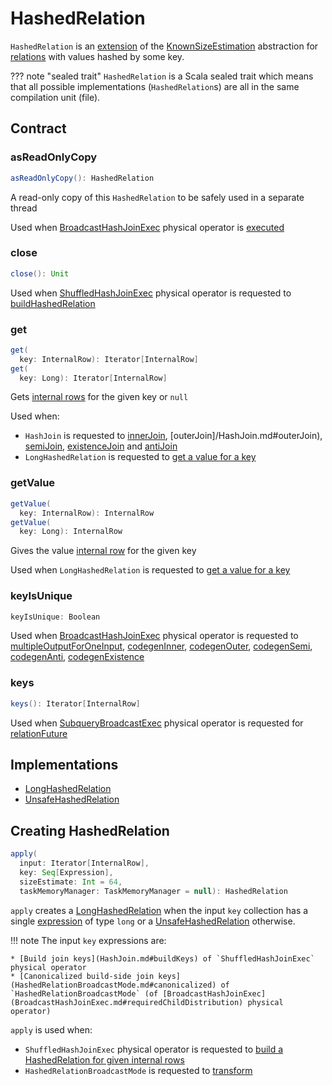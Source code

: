 # HashedRelation

`HashedRelation` is an [extension](#contract) of the [KnownSizeEstimation](../KnownSizeEstimation.md) abstraction for [relations](#implementations) with values hashed by some key.

??? note "sealed trait"
    `HashedRelation` is a Scala sealed trait which means that all possible implementations (`HashedRelation`s) are all in the same compilation unit (file).

## Contract

### <span id="asReadOnlyCopy"> asReadOnlyCopy

```scala
asReadOnlyCopy(): HashedRelation
```

A read-only copy of this `HashedRelation` to be safely used in a separate thread

Used when [BroadcastHashJoinExec](BroadcastHashJoinExec.md) physical operator is [executed](BroadcastHashJoinExec.md#doExecute)

### <span id="close"> close

```scala
close(): Unit
```

Used when [ShuffledHashJoinExec](ShuffledHashJoinExec.md) physical operator is requested to [buildHashedRelation](ShuffledHashJoinExec.md#buildHashedRelation)

### <span id="get"> get

```scala
get(
  key: InternalRow): Iterator[InternalRow]
get(
  key: Long): Iterator[InternalRow]
```

Gets [internal rows](../spark-sql-InternalRow.md) for the given key or `null`

Used when:

* `HashJoin` is requested to [innerJoin](HashJoin.md#innerJoin), [outerJoin]/HashJoin.md#outerJoin), [semiJoin](HashJoin.md#semiJoin), [existenceJoin](HashJoin.md#existenceJoin) and [antiJoin](HashJoin.md#antiJoin)
* `LongHashedRelation` is requested to [get a value for a key](LongHashedRelation.md#get)

### <span id="getValue"> getValue

```scala
getValue(
  key: InternalRow): InternalRow
getValue(
  key: Long): InternalRow
```

Gives the value [internal row](../spark-sql-InternalRow.md) for the given key

Used when `LongHashedRelation` is requested to [get a value for a key](LongHashedRelation.md#getValue)

### <span id="keyIsUnique"> keyIsUnique

```scala
keyIsUnique: Boolean
```

Used when [BroadcastHashJoinExec](BroadcastHashJoinExec.md) physical operator is requested to [multipleOutputForOneInput](BroadcastHashJoinExec.md#multipleOutputForOneInput), [codegenInner](BroadcastHashJoinExec.md#codegenInner), [codegenOuter](BroadcastHashJoinExec.md#codegenOuter), [codegenSemi](BroadcastHashJoinExec.md#codegenSemi), [codegenAnti](BroadcastHashJoinExec.md#codegenAnti), [codegenExistence](BroadcastHashJoinExec.md#codegenExistence)

### <span id="keys"> keys

```scala
keys(): Iterator[InternalRow]
```

Used when [SubqueryBroadcastExec](SubqueryBroadcastExec.md) physical operator is requested for [relationFuture](SubqueryBroadcastExec.md#relationFuture)

## Implementations

* [LongHashedRelation](LongHashedRelation.md)
* [UnsafeHashedRelation](UnsafeHashedRelation.md)

## <span id="apply"> Creating HashedRelation

```scala
apply(
  input: Iterator[InternalRow],
  key: Seq[Expression],
  sizeEstimate: Int = 64,
  taskMemoryManager: TaskMemoryManager = null): HashedRelation
```

`apply` creates a [LongHashedRelation](LongHashedRelation.md#apply) when the input `key` collection has a single [expression](../expressions/Expression.md) of type `long` or a [UnsafeHashedRelation](UnsafeHashedRelation.md#apply) otherwise.

!!! note
    The input `key` expressions are:

    * [Build join keys](HashJoin.md#buildKeys) of `ShuffledHashJoinExec` physical operator
    * [Canonicalized build-side join keys](HashedRelationBroadcastMode.md#canonicalized) of `HashedRelationBroadcastMode` (of [BroadcastHashJoinExec](BroadcastHashJoinExec.md#requiredChildDistribution) physical operator)

`apply` is used when:

* `ShuffledHashJoinExec` physical operator is requested to [build a HashedRelation for given internal rows](ShuffledHashJoinExec.md#buildHashedRelation)
* `HashedRelationBroadcastMode` is requested to [transform](HashedRelationBroadcastMode.md#transform)
